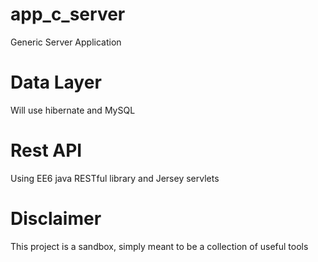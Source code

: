 # app_c_server
Generic Server Application

# Data Layer

Will use hibernate and MySQL

# Rest API

Using EE6 java RESTful library and Jersey servlets

# Disclaimer

This project is a sandbox, simply meant to be a collection of useful tools